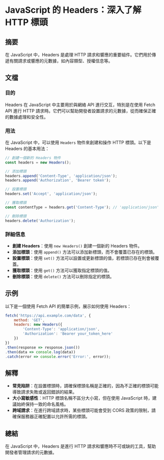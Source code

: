 <!--
Meta Description: # JavaScript 的 Headers：深入了解 HTTP 標頭 ## 摘要 在 JavaScript 中，Headers 是處理 HTTP 請求和響應的重要組件。它們用於傳遞有關請求或響應的元數據，如內容類型、授權信息等。 ## 文檔 ### 目的 Headers 在 JavaScript ...
Meta Keywords: headers, javascript, http, json, api
-->

# JavaScript 的 Headers：深入了解 HTTP 標頭

## 摘要
在 JavaScript 中，Headers 是處理 HTTP 請求和響應的重要組件。它們用於傳遞有關請求或響應的元數據，如內容類型、授權信息等。

## 文檔
### 目的
Headers 在 JavaScript 中主要用於與網絡 API 進行交互，特別是在使用 Fetch API 進行 HTTP 請求時。它們可以幫助開發者設置請求的元數據，從而確保正確的數據處理和安全性。

### 用法
在 JavaScript 中，可以使用 `Headers` 物件來創建和操作 HTTP 標頭。以下是 Headers 的基本用法：

```javascript
// 創建一個新的 Headers 物件
const headers = new Headers();

// 添加標頭
headers.append('Content-Type', 'application/json');
headers.append('Authorization', 'Bearer token');

// 設置標頭
headers.set('Accept', 'application/json');

// 獲取標頭
const contentType = headers.get('Content-Type'); // 'application/json'

// 刪除標頭
headers.delete('Authorization');
```

### 詳細信息
- **創建 Headers**：使用 `new Headers()` 創建一個新的 Headers 物件。
- **添加標頭**：使用 `append()` 方法可以添加新標頭，而不會覆蓋已存在的標頭。
- **設置標頭**：使用 `set()` 方法可以設置或更新標頭的值，若標頭已存在則會被覆蓋。
- **獲取標頭**：使用 `get()` 方法可以獲取指定標頭的值。
- **刪除標頭**：使用 `delete()` 方法可以刪除指定的標頭。

## 示例
以下是一個使用 Fetch API 的簡單示例，展示如何使用 Headers：

```javascript
fetch('https://api.example.com/data', {
    method: 'GET',
    headers: new Headers({
        'Content-Type': 'application/json',
        'Authorization': 'Bearer your_token_here'
    })
})
.then(response => response.json())
.then(data => console.log(data))
.catch(error => console.error('Error:', error));
```

## 解釋
- **常見陷阱**：在設置標頭時，請確保標頭名稱是正確的，因為不正確的標頭可能導致請求失敗或返回錯誤的結果。
- **大小寫敏感性**：HTTP 標頭名稱不區分大小寫，但在使用 JavaScript 時，建議始終保持一致的命名風格。
- **跨域請求**：在進行跨域請求時，某些標頭可能會受到 CORS 政策的限制，請確保服務器正確配置以允許所需的標頭。

## 總結
在 JavaScript 中，Headers 是進行 HTTP 請求和響應時不可或缺的工具，幫助開發者管理請求的元數據。